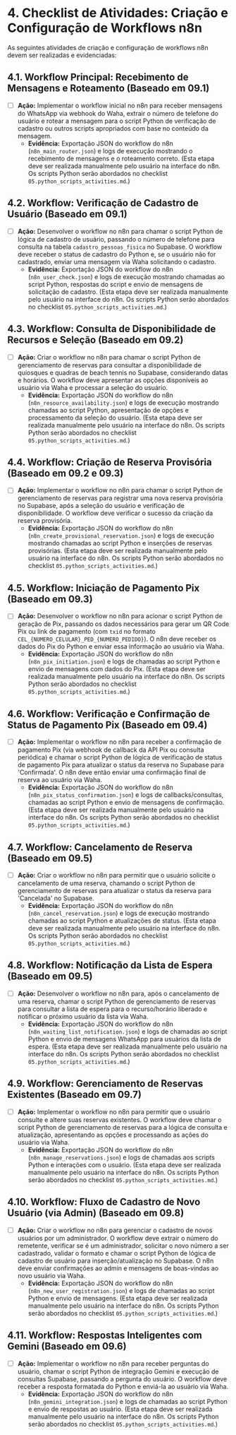 # 4. Checklist de Atividades: Criação e Configuração de Workflows n8n

As seguintes atividades de criação e configuração de workflows n8n devem ser realizadas e evidenciadas:

## 4.1. Workflow Principal: Recebimento de Mensagens e Roteamento (Baseado em 09.1)
- [ ] **Ação:** Implementar o workflow inicial no n8n para receber mensagens do WhatsApp via webhook do Waha, extrair o número de telefone do usuário e rotear a mensagem para o script Python de verificação de cadastro ou outros scripts apropriados com base no conteúdo da mensagem.
  - **Evidência:** Exportação JSON do workflow do n8n (`n8n_main_router.json`) e logs de execução mostrando o recebimento de mensagens e o roteamento correto. (Esta etapa deve ser realizada manualmente pelo usuário na interface do n8n. Os scripts Python serão abordados no checklist `05.python_scripts_activities.md`.)

## 4.2. Workflow: Verificação de Cadastro de Usuário (Baseado em 09.1)
- [ ] **Ação:** Desenvolver o workflow no n8n para chamar o script Python de lógica de cadastro de usuário, passando o número de telefone para consulta na tabela `cadastro_pessoas_fisica` no Supabase. O workflow deve receber o status de cadastro do Python e, se o usuário não for cadastrado, enviar uma mensagem via Waha solicitando o cadastro.
  - **Evidência:** Exportação JSON do workflow do n8n (`n8n_user_check.json`) e logs de execução mostrando chamadas ao script Python, respostas do script e envio de mensagens de solicitação de cadastro. (Esta etapa deve ser realizada manualmente pelo usuário na interface do n8n. Os scripts Python serão abordados no checklist `05.python_scripts_activities.md`.)

## 4.3. Workflow: Consulta de Disponibilidade de Recursos e Seleção (Baseado em 09.2)
- [ ] **Ação:** Criar o workflow no n8n para chamar o script Python de gerenciamento de reservas para consultar a disponibilidade de quiosques e quadras de beach tennis no Supabase, considerando datas e horários. O workflow deve apresentar as opções disponíveis ao usuário via Waha e processar a seleção do usuário.
  - **Evidência:** Exportação JSON do workflow do n8n (`n8n_resource_availability.json`) e logs de execução mostrando chamadas ao script Python, apresentação de opções e processamento da seleção do usuário. (Esta etapa deve ser realizada manualmente pelo usuário na interface do n8n. Os scripts Python serão abordados no checklist `05.python_scripts_activities.md`.)

## 4.4. Workflow: Criação de Reserva Provisória (Baseado em 09.2 e 09.3)
- [ ] **Ação:** Implementar o workflow no n8n para chamar o script Python de gerenciamento de reservas para registrar uma nova reserva provisória no Supabase, após a seleção do usuário e verificação de disponibilidade. O workflow deve verificar o sucesso da criação da reserva provisória.
  - **Evidência:** Exportação JSON do workflow do n8n (`n8n_create_provisional_reservation.json`) e logs de execução mostrando chamadas ao script Python e inserções de reservas provisórias. (Esta etapa deve ser realizada manualmente pelo usuário na interface do n8n. Os scripts Python serão abordados no checklist `05.python_scripts_activities.md`.)

## 4.5. Workflow: Iniciação de Pagamento Pix (Baseado em 09.3)
- [ ] **Ação:** Desenvolver o workflow no n8n para acionar o script Python de geração de Pix, passando os dados necessários para gerar um QR Code Pix ou link de pagamento (com `txid` no formato `CEL_{NUMERO_CELULAR}_PED_{NUMERO_PEDIDO}`). O n8n deve receber os dados do Pix do Python e enviar essa informação ao usuário via Waha.
  - **Evidência:** Exportação JSON do workflow do n8n (`n8n_pix_initiation.json`) e logs de chamadas ao script Python e envio de mensagens com dados do Pix. (Esta etapa deve ser realizada manualmente pelo usuário na interface do n8n. Os scripts Python serão abordados no checklist `05.python_scripts_activities.md`.)

## 4.6. Workflow: Verificação e Confirmação de Status de Pagamento Pix (Baseado em 09.4)
- [ ] **Ação:** Implementar o workflow no n8n para receber a confirmação de pagamento Pix (via webhook de callback da API Pix ou consulta periódica) e chamar o script Python de lógica de verificação de status de pagamento Pix para atualizar o status da reserva no Supabase para 'Confirmada'. O n8n deve então enviar uma confirmação final de reserva ao usuário via Waha.
  - **Evidência:** Exportação JSON do workflow do n8n (`n8n_pix_status_confirmation.json`) e logs de callbacks/consultas, chamadas ao script Python e envio de mensagens de confirmação. (Esta etapa deve ser realizada manualmente pelo usuário na interface do n8n. Os scripts Python serão abordados no checklist `05.python_scripts_activities.md`.)

## 4.7. Workflow: Cancelamento de Reserva (Baseado em 09.5)
- [ ] **Ação:** Criar o workflow no n8n para permitir que o usuário solicite o cancelamento de uma reserva, chamando o script Python de gerenciamento de reservas para atualizar o status da reserva para 'Cancelada' no Supabase.
  - **Evidência:** Exportação JSON do workflow do n8n (`n8n_cancel_reservation.json`) e logs de execução mostrando chamadas ao script Python e atualizações de status. (Esta etapa deve ser realizada manualmente pelo usuário na interface do n8n. Os scripts Python serão abordados no checklist `05.python_scripts_activities.md`.)

## 4.8. Workflow: Notificação da Lista de Espera (Baseado em 09.5)
- [ ] **Ação:** Desenvolver o workflow no n8n para, após o cancelamento de uma reserva, chamar o script Python de gerenciamento de reservas para consultar a lista de espera para o recurso/horário liberado e notificar o próximo usuário da lista via Waha.
  - **Evidência:** Exportação JSON do workflow do n8n (`n8n_waiting_list_notification.json`) e logs de chamadas ao script Python e envio de mensagens WhatsApp para usuários da lista de espera. (Esta etapa deve ser realizada manualmente pelo usuário na interface do n8n. Os scripts Python serão abordados no checklist `05.python_scripts_activities.md`.)

## 4.9. Workflow: Gerenciamento de Reservas Existentes (Baseado em 09.7)
- [ ] **Ação:** Implementar o workflow no n8n para permitir que o usuário consulte e altere suas reservas existentes. O workflow deve chamar o script Python de gerenciamento de reservas para a lógica de consulta e atualização, apresentando as opções e processando as ações do usuário via Waha.
  - **Evidência:** Exportação JSON do workflow do n8n (`n8n_manage_reservations.json`) e logs de chamadas aos scripts Python e interações com o usuário. (Esta etapa deve ser realizada manualmente pelo usuário na interface do n8n. Os scripts Python serão abordados no checklist `05.python_scripts_activities.md`.)

## 4.10. Workflow: Fluxo de Cadastro de Novo Usuário (via Admin) (Baseado em 09.8)
- [ ] **Ação:** Criar o workflow no n8n para gerenciar o cadastro de novos usuários por um administrador. O workflow deve extrair o número do remetente, verificar se é um administrador, solicitar o novo número a ser cadastrado, validar o formato e chamar o script Python de lógica de cadastro de usuário para inserção/atualização no Supabase. O n8n deve enviar confirmações ao admin e mensagens de boas-vindas ao novo usuário via Waha.
  - **Evidência:** Exportação JSON do workflow do n8n (`n8n_new_user_registration.json`) e logs de chamadas ao script Python e envio de mensagens. (Esta etapa deve ser realizada manualmente pelo usuário na interface do n8n. Os scripts Python serão abordados no checklist `05.python_scripts_activities.md`.)

## 4.11. Workflow: Respostas Inteligentes com Gemini (Baseado em 09.6)
- [ ] **Ação:** Implementar o workflow no n8n para receber perguntas do usuário, chamar o script Python de integração Gemini e execução de consultas Supabase, passando a pergunta do usuário. O workflow deve receber a resposta formatada do Python e enviá-la ao usuário via Waha.
  - **Evidência:** Exportação JSON do workflow do n8n (`n8n_gemini_integration.json`) e logs de chamadas ao script Python e envio de respostas ao usuário. (Esta etapa deve ser realizada manualmente pelo usuário na interface do n8n. Os scripts Python serão abordados no checklist `05.python_scripts_activities.md`.)
